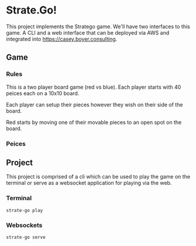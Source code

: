 # Strate.Go!

This project implements the Stratego game. We'll have two interfaces to this game. A CLI and a web interface that can be deployed via AWS and integrated into https://casey.boyer.consulting.


## Game

### Rules

This is a two player board game (red vs blue). Each player starts with 40 peices each on a 10x10 board.

Each player can setup their pieces however they wish on their side of the board.

Red starts by moving one of their movable pieces to an open spot on the board.

### Peices


## Project

This project is comprised of a cli which can be used to play the game on the terminal or serve as a websocket application for playing via the web.

### Terminal

```
strate-go play
```

### Websockets

```
strate-go serve
```
